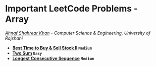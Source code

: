 # Important LeetCode Problems - Array
*[Ahnaf Shahrear Khan](https://github.com/ahnafshahrear) - Computer Science & Engineering, University of Rajshahi*

- **[Best Time to Buy & Sell Stock II](https://leetcode.com/problems/best-time-to-buy-and-sell-stock-ii/description/) `Medium`**
- **[Two Sum](https://leetcode.com/problems/two-sum/description/) `Easy`**
- **[Longest Consecutive Sequence](https://leetcode.com/problems/longest-consecutive-sequence/description/) `Medium`**

